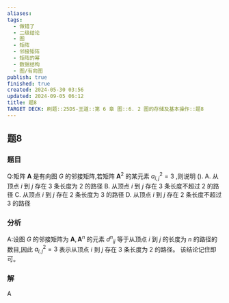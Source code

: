 ```yaml
---
aliases: 
tags:
  - 做错了
  - 二级结论
  - 图
  - 矩阵
  - 邻接矩阵
  - 矩阵的幂
  - 数据结构
  - 图/有向图
publish: true
finished: true
created: 2024-05-30 03:56
updated: 2024-09-05 06:12
title: 题8
TARGET DECK: 刷题::25DS-王道::第 6 章 图::6. 2 图的存储及基本操作::题8
---
```

## 题8
### 题目
Q:矩阵 $\mathbf{A}$ 是有向图 $G$ 的邻接矩阵,若矩阵 ${\mathbf{A}}^{2}$ 的某元素 ${a}_{i,j}^{2} = 3$ ,则说明 ().
A. 从顶点 $i$ 到 $j$ 存在 3 条长度为 2 的路径
B. 从顶点 $i$ 到 $j$ 存在 3 条长度不超过 2 的路径
C. 从顶点 $i$ 到 $j$ 存在 2 条长度为 3 的路径
D. 从顶点 $i$ 到 $j$ 存在 2 条长度不超过 3 的路径
### 分析
A:设图 $G$ 的邻接矩阵为 $\mathbf{A},{\mathbf{A}}^{n}$ 的元素 ${d}^{n}{}_{ij}$ 等于从顶点 $i$ 到 $j$ 的长度为 $n$ 的路径的数目,因此 ${a}_{i,j}^{2} = 3$ 表示从顶点 $i$ 到 $j$ 存在 3 条长度为 2 的路径。
该结论记住即可。
### 解
A
